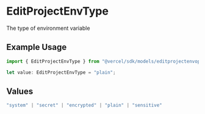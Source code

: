 # EditProjectEnvType

The type of environment variable

## Example Usage

```typescript
import { EditProjectEnvType } from "@vercel/sdk/models/editprojectenvop.js";

let value: EditProjectEnvType = "plain";
```

## Values

```typescript
"system" | "secret" | "encrypted" | "plain" | "sensitive"
```